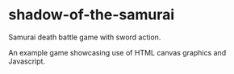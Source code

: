 # shadow-of-the-samurai
Samurai death battle game with sword action.

An example game showcasing use of HTML canvas graphics and Javascript.



